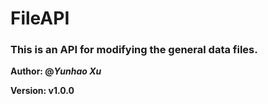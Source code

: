 # FileAPI

### This is an API for modifying the general data files.

**Author: @_Yunhao Xu_**

**Version: v1.0.0**
